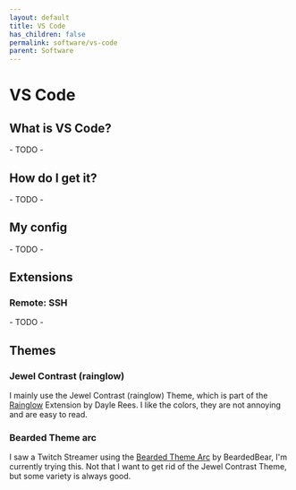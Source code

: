```yaml
---
layout: default
title: VS Code
has_children: false
permalink: software/vs-code
parent: Software
---
```


# VS Code

## What is VS Code?

\- TODO -

## How do I get it?

\- TODO -

## My config

\- TODO -

## Extensions

### Remote: SSH

\- TODO -

###

## Themes

### Jewel Contrast (rainglow)

I mainly use the Jewel Contrast (rainglow) Theme, which is part of the [Rainglow](https://marketplace.visualstudio.com/items?itemName=daylerees.rainglow) Extension by Dayle Rees.
I like the colors, they are not annoying and are easy to read.

### Bearded Theme arc

I saw a Twitch Streamer using the [Bearded Theme Arc](https://marketplace.visualstudio.com/items?itemName=BeardedBear.beardedtheme) by BeardedBear, I'm currently trying this.
Not that I want to get rid of the Jewel Contrast Theme, but some variety is always good.
